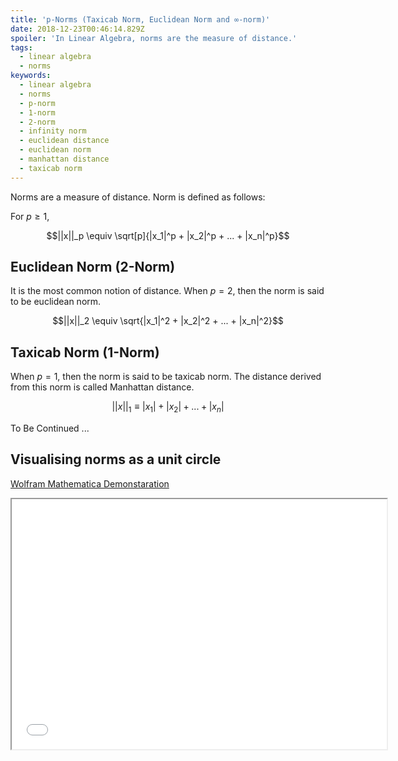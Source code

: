 ```yaml
---
title: 'p-Norms (Taxicab Norm, Euclidean Norm and ∞-norm)'
date: 2018-12-23T00:46:14.829Z
spoiler: 'In Linear Algebra, norms are the measure of distance.'
tags:
  - linear algebra
  - norms
keywords:
  - linear algebra
  - norms
  - p-norm
  - 1-norm
  - 2-norm
  - infinity norm
  - euclidean distance
  - euclidean norm
  - manhattan distance
  - taxicab norm
---
```


Norms are a measure of distance. Norm is defined as follows:

For $p\geq1$,

$$||x||_p \equiv \sqrt[p]{|x_1|^p + |x_2|^p + ... + |x_n|^p}$$

## Euclidean Norm (2-Norm)

It is the most common notion of distance. When $p=2$, then the norm is said to
be euclidean norm.

$$||x||_2 \equiv \sqrt{|x_1|^2 + |x_2|^2 + ... + |x_n|^2}$$

## Taxicab Norm (1-Norm)

When $p=1$, then the norm is said to be taxicab norm. The distance derived from
this norm is called Manhattan distance.

$$||x||_1 \equiv |x_1| + |x_2| + ... + |x_n|$$

To Be Continued ...

## Visualising norms as a unit circle

[Wolfram Mathematica Demonstaration](http://demonstrations.wolfram.com/UnitNormVectorsUnderDifferentPNorms/)

<iframe src="//demonstrations.wolfram.com/UnitNormVectorsUnderDifferentPNorms/" width="600" height="400"></iframe>
